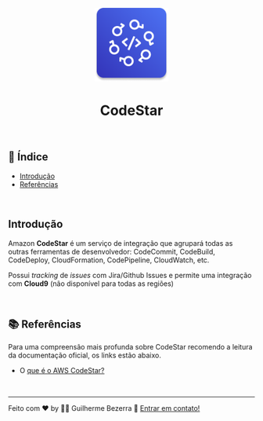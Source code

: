<p align="center">
	<img src="./img/aws-icons/aws-CodeStar.png" alt="aws-codestar-icon" style="height:150px; width:150px;" /> 
  <br />
	<h1 align="center">
    CodeStar
  </h1>
</p>	

<br />

## :pushpin: Índice

- [Introdução](#introdução)
- [Referências](#books-referências)

<br />

## Introdução

Amazon **CodeStar** é um serviço de integração que agrupará todas as outras ferramentas de desenvolvedor: CodeCommit, CodeBuild, CodeDeploy, CloudFormation, CodePipeline, CloudWatch, etc.

Possui *tracking* de *issues* com Jira/Github Issues e permite uma integração com **Cloud9** (não disponível para todas as regiões)

<br />


## :books: Referências

Para uma compreensão mais profunda sobre CodeStar recomendo a leitura da documentação oficial, os links estão abaixo.

- O [que é o AWS CodeStar?](https://docs.aws.amazon.com/pt_br/codestar/latest/userguide/welcome.html)

<br />

---
Feito com ♥ by :man_astronaut: Guilherme Bezerra :wave: [Entrar em contato!](https://www.linkedin.com/in/gbdsantos/)